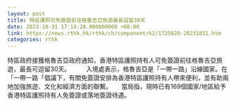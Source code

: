 ```yaml
---
layout: post
title: 特區護照可免簽證前往格魯吉亞旅遊最長逗留30天
date: 2023-10-31 17:14:20.000000000 +08:00
link: https://news.rthk.hk/rthk/ch/component/k2/1725820-20231031.htm
categories: rthk
---
```


特區政府接獲格魯吉亞政府通知，香港特區護照持有人可免簽證前往格魯吉亞旅遊，最長可逗留30天。
　　 
入境處表示，格魯吉亞是「一帶一路」沿線國家。在「一帶一路「倡議下，有關免簽證安排為香港特區護照持有人帶來便利，並有助兩地加強旅遊、文化和經濟方面的聯繫。
　
當局指，現時已有169個國家/地區給予香港特區護照持有人免簽證或落地簽證待遇。
